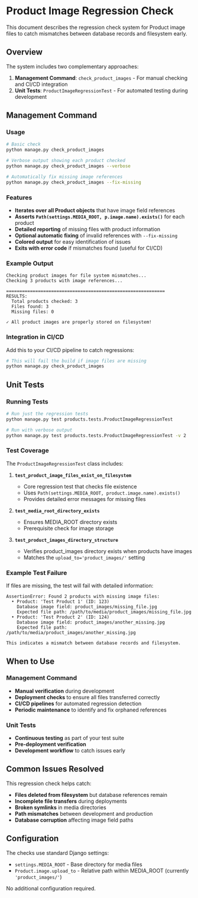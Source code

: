 # Product Image Regression Check

This document describes the regression check system for Product image files to catch mismatches between database records and filesystem early.

## Overview

The system includes two complementary approaches:

1. **Management Command**: `check_product_images` - For manual checking and CI/CD integration
2. **Unit Tests**: `ProductImageRegressionTest` - For automated testing during development

## Management Command

### Usage

```bash
# Basic check
python manage.py check_product_images

# Verbose output showing each product checked
python manage.py check_product_images --verbose

# Automatically fix missing image references
python manage.py check_product_images --fix-missing
```

### Features

- **Iterates over all Product objects** that have image field references
- **Asserts `Path(settings.MEDIA_ROOT, p.image.name).exists()`** for each product
- **Detailed reporting** of missing files with product information
- **Optional automatic fixing** of invalid references with `--fix-missing`
- **Colored output** for easy identification of issues
- **Exits with error code** if mismatches found (useful for CI/CD)

### Example Output

```
Checking product images for file system mismatches...
Checking 3 products with image references...

============================================================
RESULTS:
  Total products checked: 3
  Files found: 3
  Missing files: 0

✓ All product images are properly stored on filesystem!
```

### Integration in CI/CD

Add this to your CI/CD pipeline to catch regressions:

```bash
# This will fail the build if image files are missing
python manage.py check_product_images
```

## Unit Tests

### Running Tests

```bash
# Run just the regression tests
python manage.py test products.tests.ProductImageRegressionTest

# Run with verbose output
python manage.py test products.tests.ProductImageRegressionTest -v 2
```

### Test Coverage

The `ProductImageRegressionTest` class includes:

1. **`test_product_image_files_exist_on_filesystem`**
   - Core regression test that checks file existence
   - Uses `Path(settings.MEDIA_ROOT, product.image.name).exists()`
   - Provides detailed error messages for missing files

2. **`test_media_root_directory_exists`**
   - Ensures MEDIA_ROOT directory exists
   - Prerequisite check for image storage

3. **`test_product_images_directory_structure`**
   - Verifies product_images directory exists when products have images
   - Matches the `upload_to='product_images/'` setting

### Example Test Failure

If files are missing, the test will fail with detailed information:

```
AssertionError: Found 2 products with missing image files:
  • Product: 'Test Product 1' (ID: 123)
    Database image field: product_images/missing_file.jpg
    Expected file path: /path/to/media/product_images/missing_file.jpg
  • Product: 'Test Product 2' (ID: 124)
    Database image field: product_images/another_missing.jpg
    Expected file path: /path/to/media/product_images/another_missing.jpg

This indicates a mismatch between database records and filesystem.
```

## When to Use

### Management Command
- **Manual verification** during development
- **Deployment checks** to ensure all files transferred correctly
- **CI/CD pipelines** for automated regression detection
- **Periodic maintenance** to identify and fix orphaned references

### Unit Tests
- **Continuous testing** as part of your test suite
- **Pre-deployment verification** 
- **Development workflow** to catch issues early

## Common Issues Resolved

This regression check helps catch:

- **Files deleted from filesystem** but database references remain
- **Incomplete file transfers** during deployments
- **Broken symlinks** in media directories
- **Path mismatches** between development and production
- **Database corruption** affecting image field paths

## Configuration

The checks use standard Django settings:

- `settings.MEDIA_ROOT` - Base directory for media files
- `Product.image.upload_to` - Relative path within MEDIA_ROOT (currently `'product_images/'`)

No additional configuration required.
